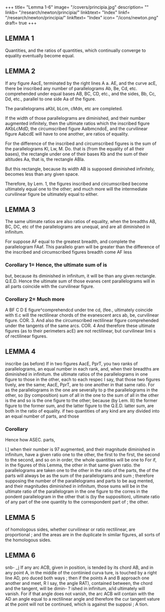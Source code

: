 +++
title= "Lemma 1-6"
image= "/covers/principia.jpg"
description= ""
linkb= "/research/newton/principia/"
linkbtext= "Index"
linkf= "/research/newton/principia/"
linkftext= "Index"
icon= "/icons/newton.png"
draft= true
+++

## LEMMA 1

Quantities, and the ratios of quantities, which continually converge to equality eventually become equal. 


## LEMMA 2

If any figure AacE, terminated by the right lines A a. AE, and the curve acE, there be inscribed any number of parallelograms Ab, Be, Cd, etc. comprehended under equal bases AB, BC, CD, etc., and the sides, Bb, Cc, Dd, etc., parallel to one side Aa of the figure.

The parallelograms aKbl, bLcm, cMdn, etc are completed.

If the width of those parallelograms are diminished, and their number augmented infinitely, then the ultimate ratios which the inscribed figure AKbLcMdD, the circumscribed figure AalbmcndoE, and the curvilinear figure AabcdE will have to one another, are ratios of equality.

For the difference of the inscribed and circumscribed figures is the sum of the parallelograms Kl, Lw, M. Do. that is (from the equality of all their bases), the rectangle under one of their bases Kb and the sum of their altitudes Aa, that
is, the rectangle ABla.

But this rectangle, because its width AB is supposed diminished infinitely, becomes less than any given space.

Therefore, by Lem. 1, the figures inscribed and circumscribed become ultimately equal one to the other; and much more will the intermediate curvilinear figure be ultimately equal to either.

## LEMMA 3

The same ultimate ratios are also ratios of equality, when the breadths AB, BC, DC, etc of the parallelograms are unequal, and are all diminished in infinitum.

For suppose AF equal to the greatest breadth, and complete the parallelogram FAaf. This parallelo
gram will be greater than the difference of the inscribed and circumscribed figures
breadth
come
AF
less

### Corollary 1= Hence, the ultimate sum of  is
but, because its diminished in infinitum,
it will be than any given rectangle. Q.E.D.
Hence the ultimate sum of those evanes
cent parallelograms will in all parts coincide with
the curvilinear figure.

### Corollary 2= Much more
A
BF
C
D
E
figure^comprehendcd under tne
cd, (fee., ultimately coincide with tl.c
will the rectilinear
chords of the evanescent arcs ab,
be,
curvilinear figure.
COR. 3. And also the circumscribed rectilinear figure comprehended
under the tangents of the same arcs.
COR. 4 And therefore these ultimate figures (as to their perimeters acE)
are not rectilinear, but curvilinear limi s of rectilinear figures.

## LEMMA 4

inscribe (as before)
If in two figures AacE, PprT, you
two ranks of parallelograms, an equal number in
each rank, and, when their breadths are diminished
in infinitum. the ultimate ratios of the parallelograms
in one figure to those in the other, each to each respec
I say, that those two figures
tively, are the same;
AacE, PprT, are to one another in that same ratio.
For as the parallelograms in the one are severally to p
the parallelograms in the other, so (by composition)
sum of all in the one to the sum of all in the other
is the 
and
so is the one figure to the other; because (by Lem. Ill) the
former figure to the former sum, and the latter figure to the
Q.E.D.
latter sum, are both in the ratio of equality.
if two quantities of any kind are any
divided into an equal number of parts, and those

### Corollary

 Hence
how
ASEC.
parts,

I.]
when
their
number
is
97
augmented, and their magnitude diminished
in infinitum, have a given ratio one to the other, the first to the first, the
second to the second, and so on in order, the whole quantities will be one to
For if, in the figures of this Lemma,
the other in that same given ratio.
the parallelograms are taken one to the other in the ratio of the parts, the
of the parts will always be as the sum of the parallelograms and
sum
;
therefore supposing the number of the parallelograms and parts to be aug
mented, and their magnitudes diminished in infinitum, those sums will be
in the ultimate ratio of the parallelogram in the one figure to the corres
in the
pondent parallelogram in the other that is (by the supposition),
ultimate ratio of any part of the one quantity to the correspondent part of
;
the other.

## LEMMA 5

of homologous sides, whether curvilinear or
ratio
rectilinear, are proportional ; and the areas are in the duplicate
In similar figures,
all sorts
of the homologous sides.

## LEMMA 6

snb- _j
If any arc ACB, given in position, is
tended by its chord AB, and in any point
A, in the middle of the contiinied curva
ture, is touched by a right line AD, pro
duced both ways ; then if the points A
and B approach one another and meet,
R
I say, the angle RAT), contained between,
the chord and the tangent, will be dimin-
?
ished in infinitum, a/id ultimately will vanish.
For if that angle does not vanish, the arc ACB will contain with the
AD
an angle equal to a rectilinear angle and therefore the cur
tangent
vature at the point
will not be continued, which is against the supposi
;
A
tion.


